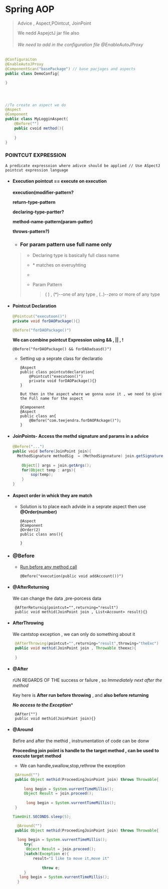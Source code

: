 # Spring AOP

> Advice , Aspect,POintcut, JoinPoint
>
> We nedd AspejctJ jar file also
>
> ###### 	We need to add in the configuration file @EnableAutoJProxy

```java
@Configuraiton
@EnableAutoJProxy
@ComponentScan("basePackage") // base pacjages and aspects
public class DemoConfig{

}




//To create an aspect we do
@Aspect
@Component
public class MyLogginAspect{
    @Before("")
    public cvoid method(){
        
    }
}
```

### POINTCUT EXPRESSION

```
A predicate expressoion where adivce should be applied // Use ASpectJ pointcut expression language
```

- #### Execution pointcut == execute on execution

  **execution(modifier-pattern?** 

  **return-type-pattern** 

  **declaring-type-partter?** 

  **method-name-pattern(param-patter)**

  **throws-pattern?)**

  - ### For param pattern use full name only

  > - Declaring type is basically full class name 	
  >
  > - \* matches on everuyhting
  >
  > - 
  >
  > - Param Pattern
  >
  >   > ( ) , (*)--one of any type , (..)--zero or more of any type

- #### Pointcut Declaration

  ```java
  @Pointcut("executoon()")
  private void forDAOPackage(){}
  
  @Before("forDAOPackage()")
  ```

  **We can combine pointcut Expression using && , || , !**

  ```
  @Before("forDAOPackage() && forDAOadsasd()")
  ```

  - Setting up a seprate class for declaratio

    ```
    @Aspect
    public class pointcutdeclaration{
    	@Pointcut("executoon()")
    	private void forDAOPackage(){}
    }
    
    But then in the aspect where we gonna uuse it , we need to give the Full name for the aspect
    
    @Compoenent
    @Aspect
    public class an{
    	@Before("com.teejendra.forDAOPAckage()");
    }
    ```

- #### JoinPoints- Access the methd signature and params in a advice

  ```java
  @Before("...")
  public void before(JoinPoint join){
  	MethodSignature methodSig  = (MethodSignnature) join.getSignature();
      
      Object[] args = join.getArgs();
      for(Object temp : args){
          sop(temp);
      }
  }
  ```

  

- #### Aspect order in whick they are match

  - Solution is to place each advide in a seprate aspect then use **@Order(number)**

    ```
    @Aspect
    @Component
    @Order(2)
    public class ans(){
    
    }
    ```

    

- ### @Before

  - <u>Run before any  method call</u>

    ```
    @Before("execution(public void addAccount())")
    ```

- #### @AfterReturning

  We can change the data ,pre-porcess data

  ```
   @AfterReturnig(pointcut="",returning="result")
   public void methid(JoinPoint join , List<Account> result){}
  ```

- #### AfterThrowing

  We cantstop exception , we can only do something about it

  ```java
   @AfterThrowing(pointcut="",returning="result",throwing="theExc")
   public void methid(JoinPoint join , Throwable theexc){
  	 
   }
  ```

- #### @After

  rUN REGARDS OF THE success or failure , so *Immediately next after the method*

  Key here is **After run before throwing** , and **also before returning**

  ***No access to the Exception****

  ```
   @After("")
   public void methid(JoinPoint join){}
  ```

- #### @Around

  Befire and after the methid , instrumentation of code can be donw

  **Proceeding join poiint is handle to the target method , can be used to execute target method**

  - We can handle,swallow,stop,rethrow the exception

  ```java
   @Around("")
   public Object methid(ProceedingJoinPoint join) throws Throwable{
       
       long begin = System.vurrentTimeMillis();
       Object Result = join.proceed();
       
        long begin = System.vurrentTimeMillis();
   }
  
  TimeUnit.SECONDS.sleep(5);
  ```

  
       
  ```java
    @Around("")
   public Object methid(ProceedingJoinPoint join) throws Throwable{
   
   	long begin = System.vurrentTimeMillis();
       try{
  	 	Object Result = join.proceed();
       }catch(Exception e){
           result="I like to move it,move it"
               
               throw e;
       }
   	 long begin = System.vurrentTimeMillis();
    }
  ```
  

  